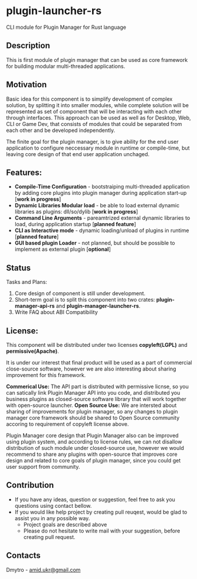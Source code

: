 # plugin-launcher-rs
CLI module for Plugin Manager for Rust language

## Description
This is first module of plugin manager that can be used as core framework for building modular multi-threaded applications.

## Motivation
Basic idea for this component is to simplify development of complex solution, by splitting it into smaller modules, while complete solution will be represented as set of component that will be interacting with each other through interfaces. This approach can be used as well as for Desktop, Web, CLI or Game Dev, that consists of modules that could be separated from each other and be developed independently. 

The finite goal for the plugin manager, is to give ability for the end user application to configure neccessary module in runtime or compile-time, but leaving core design of that end user application unchaged.

## Features:
- **Compile-Time Configuration** - bootstraiping multi-threaded application by adding core plugins into plugin manager during application start-up [**work in progress**]
- **Dynamic Libraries Modular load** - be able to load external dynamic libraries as plugins: dll/so/dylib [**work in progress**]
- **Command Line Arguments** - pareamtrized external dynamic libraries to load, during application startup [**planned feature**]
- **CLI as Interactive mode** - dynamic loading/unload of plugins in runtime [**planned feature**]
- **GUI based plugin Loader** - not planned, but should be possible to implement as external plugin [**optional**]

## Status
Tasks and Plans:
1. Core design of component is still under development.
2. Short-term goal is to split this component into two crates: **plugin-manager-api-rs** and **plugin-manager-launcher-rs**.
3. Write FAQ about ABI Compatibility

## License: 
This component will be distributed under two licenses **copyleft(LGPL)** and **permissive(Apache)**.

It is under our interest that final product will be used as a part of commercial close-source software, however we are also interesting about sharing improvement for this framework.

**Commerical Use:** The API part is distributed with permissive licnse, so you can satically link Plugin Manager API into you code, and distributed you business plugins as closed-source software library that will work together with open-source launcher.
**Open Source Use:** We are intersted about sharing of improvements for plugin manager, so any changes to plugin manager core framework should be shared to Open Source community accoring to requirement of copyleft license above.

Plugin Manager core design that Plugin Manager also can be improved using plugin system, and according to license rules, we can not disallow distribution of such module under closed-source use, however we would recommend to share any plugins with open-source that improves core design and related to core goals of plugin manager, since you could get user support from community.

## Contribution
- If you have any ideas, question or suggestion, feel free to ask you questions using contact bellow.
- If you would like help project by creating pull reuqest, would be glad to assist you in any possible way.
  - Project goals are described above
  - Please do not hesitate to write mail with your suggestion, before creating pull request.

## Contacts
Dmytro - amid.ukr@gmail.com
